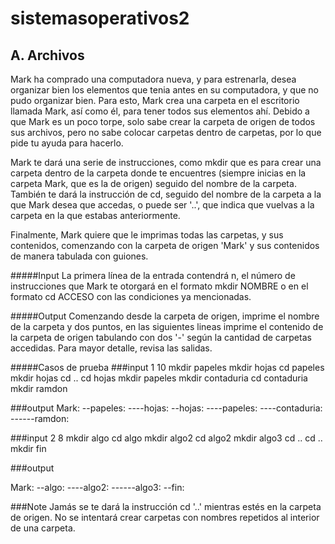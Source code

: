 # sistemasoperativos2

## A. Archivos
Mark ha comprado una computadora nueva, y para estrenarla, desea organizar bien los elementos que tenia antes en su computadora, y que no pudo organizar bien. Para esto, Mark crea una carpeta en el escritorio llamada Mark, así como él, para tener todos sus elementos ahí. Debido a que Mark es un poco torpe, solo sabe crear la carpeta de origen de todos sus archivos, pero no sabe colocar carpetas dentro de carpetas, por lo que pide tu ayuda para hacerlo.

Mark te dará una serie de instrucciones, como mkdir que es para crear una carpeta dentro de la carpeta donde te encuentres (siempre inicias en la carpeta Mark, que es la de origen) seguido del nombre de la carpeta. También te dará la instrucción de cd, seguido del nombre de la carpeta a la que Mark desea que accedas, o puede ser '..', que indica que vuelvas a la carpeta en la que estabas anteriormente.

Finalmente, Mark quiere que le imprimas todas las carpetas, y sus contenidos, comenzando con la carpeta de origen 'Mark' y sus contenidos de manera tabulada con guiones.

#####Input
La primera línea de la entrada contendrá n, el número de instrucciones que Mark te otorgará en el formato mkdir NOMBRE o en el formato cd ACCESO con las condiciones ya mencionadas.

#####Output
Comenzando desde la carpeta de origen, imprime el nombre de la carpeta y dos puntos, en las siguientes lineas imprime el contenido de la carpeta de origen tabulando con dos '-' según la cantidad de carpetas accedidas. Para mayor detalle, revisa las salidas.

#####Casos de prueba
###input 1
10
mkdir papeles
mkdir hojas
cd papeles
mkdir hojas
cd ..
cd hojas
mkdir papeles
mkdir contaduria
cd contaduria
mkdir ramdon

###output
Mark:
--papeles:
----hojas:
--hojas:
----papeles:
----contaduria:
------ramdon:

###input 2
8
mkdir algo
cd algo
mkdir algo2
cd algo2
mkdir algo3
cd ..
cd ..
mkdir fin

###output

Mark:
--algo:
----algo2:
------algo3:
--fin:


###Note
Jamás se te dará la instrucción cd '..' mientras estés en la carpeta de origen. No se intentará crear carpetas con nombres repetidos al interior de una carpeta.
